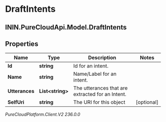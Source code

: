 # DraftIntents

## ININ.PureCloudApi.Model.DraftIntents

## Properties

|Name | Type | Description | Notes|
|------------ | ------------- | ------------- | -------------|
| **Id** | **string** | Id for an intent. | |
| **Name** | **string** | Name/Label for an intent. | |
| **Utterances** | **List&lt;string&gt;** | The utterances that are extracted for an Intent. | |
| **SelfUri** | **string** | The URI for this object | [optional] |



_PureCloudPlatform.Client.V2 236.0.0_
